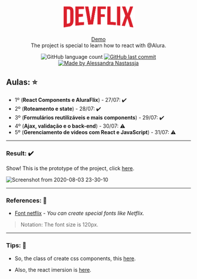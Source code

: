 <p align="center">
  <img src="https://raw.githubusercontent.com/Alessandra-Nastassja/IMERSAO-REACT-ALURA/master/src/assets/img/logo.png" width="200px" />
</p>
<p align="center">
  <a href="https://imersao-react-alura-lake.vercel.app/">Demo</a><br>
  The project is special to learn how to react with @Alura.
</p>
<p align="center">
  <img alt="GitHub language count" src="https://img.shields.io/github/repo-size/Alessandra-Nastassja/IMERSAO-REACT-ALURA?color=%23a72020">
  <a href="https://github.com/Alessandra-Nastassja/PROJECT-CALCULATOR/commits/master">
    <img alt="GitHub last commit" src="https://img.shields.io/github/last-commit/Alessandra-Nastassja/IMERSAO-REACT-ALURA?color=%23a72020">
  </a>
  <a href="https://www.linkedin.com/in/alessandra-nastassja/">
    <img alt="Made by Alessandra Nastassja" src="https://img.shields.io/badge/made%20by-AlessandraNastassja-%23a72020">
  </a>
</p>

## Aulas: ⭐️

* 1º (**React Components e AluraFlix**) - 27/07: ✔️
* 2º (**Roteamento e state**) - 28/07: ✔️
* 3º (**Formulários reutilizáveis e mais components**) - 29/07: ✔️
* 4º (**Ajax, validação e o back-end**) - 30/07: ⚠️
* 5º (**Gerenciamento de videos com React e JavaScript**) - 31/07: ⚠️

******

### Result: ✔️

Show! This is the prototype of the project, click [here](https://www.figma.com/file/S0kNP36hbN7Iin1LDhMpNI/AluraFlix?node-id=0%3A1).

![Screenshot from 2020-08-03 23-30-10](https://user-images.githubusercontent.com/27302446/89246374-5e9e1e00-d5e1-11ea-9a0c-875864f596ee.png)

******

### References: 🔨

* [Font netflix](https://fontmeme.com/netflix-font/) - *You can create special fonts like Netflix.*

> Notation: The font size is 120px.


******
 
### Tips: 💭

* So, the class of create css components, this [here](https://www.youtube.com/watch?v=nDxp3YEpR1E&list=PLbcp5RKTX5wNF34qxISyWY6kignmhBQRT&index=1). 

* Also, the react imersion is [here](https://www.alura.com.br/imersao-react/aula01-react-aluraflix).
